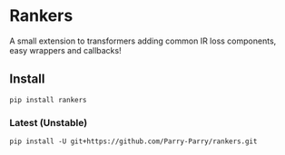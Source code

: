 # Rankers
A small extension to transformers adding common IR loss components, easy wrappers and callbacks!

## Install 
```
pip install rankers
```
### Latest (Unstable)
```
pip install -U git+https://github.com/Parry-Parry/rankers.git
```
